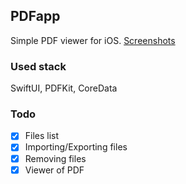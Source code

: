 ## PDFapp
Simple PDF viewer for iOS. 
<a href="https://github.com/kotleni/pdfapp-ios/tree/master/assets/">Screenshots</a>

### Used stack
SwiftUI, PDFKit, CoreData

### Todo 
- [x] Files list
- [x] Importing/Exporting files
- [x] Removing files
- [x] Viewer of PDF
